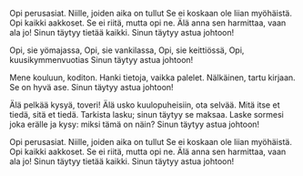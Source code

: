 Opi perusasiat. Niille, joiden aika on tullut
Se ei koskaan ole liian myöhäistä.
Opi kaikki aakkoset. Se ei riitä, mutta opi ne.
Älä anna sen harmittaa, vaan ala jo!
Sinun täytyy tietää kaikki.
Sinun täytyy astua johtoon!

Opi, sie yömajassa,
Opi, sie vankilassa,
Opi, sie keittiössä,
Opi, kuusikymmenvuotias
Sinun täytyy astua johtoon!


Mene kouluun, koditon.
Hanki tietoja, vaikka palelet.
Nälkäinen, tartu kirjaan.
Se on hyvä ase.
Sinun täytyy astua johtoon!


Älä pelkää kysyä, toveri!
Älä usko kuulopuheisiin, ota selvää.
Mitä itse et tiedä, sitä et tiedä.
Tarkista lasku; sinun täytyy se maksaa.
Laske sormesi joka erälle ja kysy: miksi tämä on näin?
Sinun täytyy astua johtoon!


Opi perusasiat.
Niille, joiden aika on tullut
Se ei koskaan ole liian myöhäistä.
Opi kaikki aakkoset.
Se ei riitä, mutta opi ne.
Älä anna sen harmittaa, vaan ala jo!
Sinun täytyy tietää kaikki.
Sinun täytyy astua johtoon!
